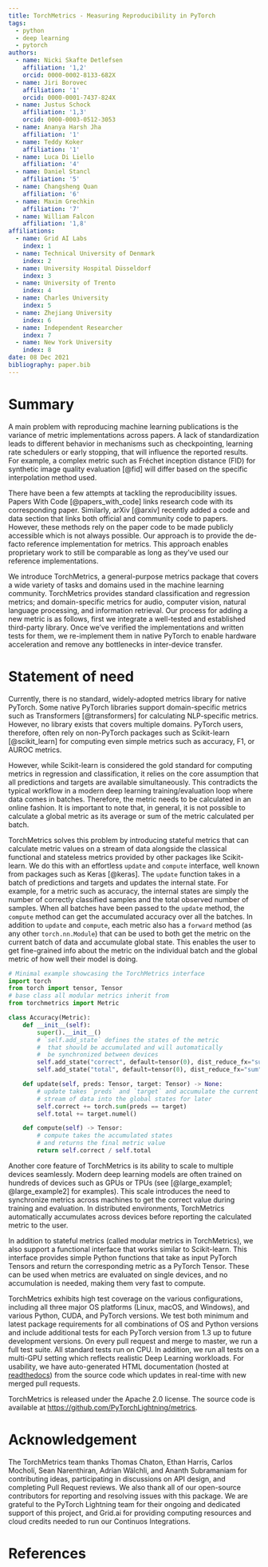 ```yaml
---
title: TorchMetrics - Measuring Reproducibility in PyTorch
tags:
  - python
  - deep learning
  - pytorch
authors:
  - name: Nicki Skafte Detlefsen
    affiliation: '1,2'
    orcid: 0000-0002-8133-682X
  - name: Jiri Borovec
    affiliation: '1'
    orcid: 0000-0001-7437-824X
  - name: Justus Schock
    affiliation: '1,3'
    orcid: 0000-0003-0512-3053
  - name: Ananya Harsh Jha
    affiliation: '1'
  - name: Teddy Koker
    affiliation: '1'
  - name: Luca Di Liello
    affiliation: '4'
  - name: Daniel Stancl
    affiliation: '5'
  - name: Changsheng Quan
    affiliation: '6'
  - name: Maxim Grechkin
    affiliation: '7'
  - name: William Falcon
    affiliation: '1,8'
affiliations:
  - name: Grid AI Labs
    index: 1
  - name: Technical University of Denmark
    index: 2
  - name: University Hospital Düsseldorf
    index: 3
  - name: University of Trento
    index: 4
  - name: Charles University
    index: 5
  - name: Zhejiang University
    index: 6
  - name: Independent Researcher
    index: 7
  - name: New York University
    index: 8
date: 08 Dec 2021
bibliography: paper.bib
---
```


# Summary

A main problem with reproducing machine learning publications is the variance of metric implementations across papers. A lack of standardization leads to different behavior in mechanisms such as checkpointing, learning rate schedulers or early stopping, that will influence the reported results. For example, a complex metric such as Fréchet inception distance (FID) for synthetic image quality evaluation [@fid] will differ based on the specific interpolation method used.

There have been a few attempts at tackling the reproducibility issues. Papers With Code [@papers_with_code] links research code with its corresponding paper. Similarly, arXiv [@arxiv] recently added a code and data section that links both official and community code to papers. However, these methods rely on the paper code to be made publicly accessible which is not always possible. Our approach is to provide the de-facto reference implementation for metrics. This approach enables proprietary work to still be comparable as long as they’ve used our reference implementations.

We introduce TorchMetrics, a general-purpose metrics package that covers a wide variety of tasks and domains used in the machine learning community. TorchMetrics provides standard classification and regression metrics; and domain-specific metrics for audio, computer vision, natural language processing, and information retrieval. Our process for adding a new metric is as follows, first we integrate a well-tested and established third-party library. Once we’ve verified the implementations and written tests for them, we re-implement them in native PyTorch to enable hardware acceleration and remove any bottlenecks in inter-device transfer.

# Statement of need

Currently, there is no standard, widely-adopted metrics library for native PyTorch. Some native PyTorch libraries support domain-specific metrics such as Transformers [@transformers] for calculating NLP-specific metrics. However, no library exists that covers multiple domains. PyTorch users, therefore, often rely on non-PyTorch packages such as Scikit-learn [@scikit_learn] for computing even simple metrics such as accuracy, F1, or AUROC metrics.

However, while Scikit-learn is considered the gold standard for computing metrics in regression and classification, it relies on the core assumption that all predictions and targets are available simultaneously. This contradicts the typical workflow in a modern deep learning training/evaluation loop where data comes in batches. Therefore, the metric needs to be calculated in an online fashion. It is important to note that, in general, it is not possible to calculate a global metric as its average or sum of the metric calculated per batch.

TorchMetrics solves this problem by introducing stateful metrics that can calculate metric values on a stream of data alongside the classical functional and stateless metrics provided by other packages like Scikit-learn. We do this with an effortless `update` and `compute` interface, well known from packages such as Keras [@keras]. The `update` function takes in a batch of predictions and targets and updates the internal state. For example, for a metric such as accuracy, the internal states are simply the number of correctly classified samples and the total observed number of samples. When all batches have been passed to the `update` method, the `compute` method can get the accumulated accuracy over all the batches. In addition to `update` and `compute`, each metric also has a `forward` method (as any other `torch.nn.Module`) that can be used to both get the metric on the current batch of data and accumulate global state. This enables the user to get fine-grained info about the metric on the individual batch and the global metric of how well their model is doing.

```python
# Minimal example showcasing the TorchMetrics interface
import torch
from torch import tensor, Tensor
# base class all modular metrics inherit from
from torchmetrics import Metric

class Accuracy(Metric):
    def __init__(self):
        super().__init__()
        # `self.add_state` defines the states of the metric
        #  that should be accumulated and will automatically
        #  be synchronized between devices
        self.add_state("correct", default=tensor(0), dist_reduce_fx="sum")
        self.add_state("total", default=tensor(0), dist_reduce_fx="sum")

    def update(self, preds: Tensor, target: Tensor) -> None:
        # update takes `preds` and `target` and accumulate the current
        # stream of data into the global states for later
        self.correct += torch.sum(preds == target)
        self.total += target.numel()

    def compute(self) -> Tensor:
        # compute takes the accumulated states
        # and returns the final metric value
        return self.correct / self.total
```

Another core feature of TorchMetrics is its ability to scale to multiple devices seamlessly. Modern deep learning models are often trained on hundreds of devices such as GPUs or TPUs (see [@large_example1; @large_example2] for examples). This scale introduces the need to synchronize metrics across machines to get the correct value during training and evaluation. In distributed environments, TorchMetrics automatically accumulates across devices before reporting the calculated metric to the user.

In addition to stateful metrics (called modular metrics in TorchMetrics), we also support a functional interface that works similar to Scikit-learn. This interface provides simple Python functions that take as input PyTorch Tensors and return the corresponding metric as a PyTorch Tensor. These can be used when metrics are evaluated on single devices, and no accumulation is needed, making them very fast to compute.

TorchMetrics exhibits high test coverage on the various configurations, including all three major OS platforms (Linux, macOS, and Windows), and various Python, CUDA, and PyTorch versions. We test both minimum and latest package requirements for all combinations of OS and Python versions and include additional tests for each PyTorch version from 1.3 up to future development versions. On every pull request and merge to master, we run a full test suite. All standard tests run on CPU. In addition, we run all tests on a multi-GPU setting which reflects realistic Deep Learning workloads. For usability, we have auto-generated HTML documentation (hosted at [readthedocs](https://torchmetrics.readthedocs.io/en/stable/)) from the source code which updates in real-time with new merged pull requests.

TorchMetrics is released under the Apache 2.0 license. The source code is available at https://github.com/PyTorchLightning/metrics.

# Acknowledgement

The TorchMetrics team thanks Thomas Chaton, Ethan Harris, Carlos Mocholí, Sean Narenthiran, Adrian Wälchli, and Ananth Subramaniam for contributing ideas, participating in discussions on API design, and completing Pull Request reviews. We also thank all of our open-source contributors for reporting and resolving issues with this package. We are grateful to the PyTorch Lightning team for their ongoing and dedicated support of this project, and Grid.ai for providing computing resources and cloud credits needed to run our Continuos Integrations.

# References
